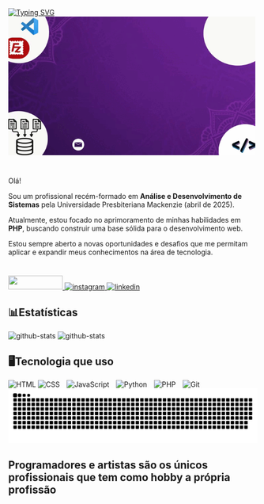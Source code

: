 <a href="https://git.io/typing-svg">
  <img  src="https://readme-typing-svg.demolab.com?font=Fira+Code&size=30&duration=4999&pause=1000&color=28F727&width=435&lines=Welcome+to+my+profile!" 
  alt="Typing SVG"/>
</a>

<img alt="Gif de apresentação"  src="./assets/header-gif.gif" width="500"/>

#
Olá! 

Sou um profissional recém-formado em **Análise e Desenvolvimento de Sistemas** pela Universidade Presbiteriana Mackenzie (abril de 2025).

Atualmente, estou focado no aprimoramento de minhas habilidades em **PHP**, buscando construir uma base sólida para o desenvolvimento web.

Estou sempre aberto a novas oportunidades e desafios que me permitam aplicar e expandir meus conhecimentos na área de tecnologia. 
#

<div style=": ;">
  <a href="https://wa.me/553498307474">
      <img
         width="110"
         height="28"      
         src="https://img.shields.io/badge/WhatsApp-25D366?style=for-the-badge&logo=whatsapp&logoColor=white" 
         alt=""
      />
   </a>
   <a href="https://www.instagram.com/wender_messias2/">
      <img
         width="100"
         height="28" 
         src="https://img.shields.io/badge/Instagram-E4405F?style=for-the-badge&logo=instagram&logoColor=white" 
         alt="instagram"
      />
   </a>
   <a href="https://www.linkedin.com/in/wender-messias-jose-da-silva">
      <img
         width="80"
         height="28"
         src="https://img.shields.io/badge/LinkedIn-0077B5?style=for-the-badge&logo=linkedin&logoColor=white"
         alt="linkedin"
         />
   </a>
</div>

## 📊Estatísticas
<p>
   <img 
        align-itens="left" 
        alt="github-stats" 
        height="200" 
        src="https://github-readme-stats.vercel.app/api?username=wendermessias&show_icons=true&theme=tokyonight"
     />
      <img 
        align-itens="left" 
        alt="github-stats" 
        height="200"
        src="https://github-readme-stats.vercel.app/api/top-langs/?username=wendermessias&theme=tokyonight"
     />
</p>

## 🖥️Tecnologia que uso

<div>
    <img
        align-itens="center"
        alt="HTML"
        title="HTML"
        width="30"
        src="https://cdn.jsdelivr.net/gh/devicons/devicon@latest/icons/html5/html5-original-wordmark.svg" 
    />
    <img 
        align-itens="" 
        alt="CSS" 
        title="CSS" 
        width="30"
        style="padding-right: 10px;"
        src="https://cdn.jsdelivr.net/gh/devicons/devicon@latest/icons/css3/css3-original-wordmark.svg" 
    />
    <img 
        align-itens="" 
        alt="JavaScript" 
        title="JavaScript"
        width="25" 
        style="padding-right: 10px;"
        src="https://cdn.jsdelivr.net/gh/devicons/devicon@latest/icons/javascript/javascript-plain.svg"
    />
    <img 
        align-itens="" 
        alt="Python" 
        title="Python" 
        width="30" 
        style="padding-right: 10px;"
        src="https://cdn.jsdelivr.net/gh/devicons/devicon@latest/icons/python/python-original.svg"
    />
    <img 
        align-itens="" 
        alt="PHP" 
        title="PHP" 
        width="30" 
        style="padding-right: 10px;"
        src="https://cdn.jsdelivr.net/gh/devicons/devicon@latest/icons/php/php-original.svg"
        />
      <img 
         align-itens="Git" 
         alt="Git" 
         title="Git" 
         width="25"
         style="padding-right: 10px;"
         src="https://cdn.jsdelivr.net/gh/devicons/devicon@latest/icons/git/git-plain.svg"
      />
</div>

<picture align-itens="center">
  <source media="(prefers-color-scheme: dark)" srcset="https://raw.githubusercontent.com/wendermessias/wendermessias/output/github-contribution-grid-snake-dark.svg">
  <source media="(prefers-color-scheme: light)" srcset="https://raw.githubusercontent.com/wendermessias/wendermessias/output/github-contribution-grid-snake-dark.svg">
  <img align-itens="center" alt="github contribution grid snake animation" src="https://raw.githubusercontent.com/mari4souza/mari4souza/output/github-contribution-grid-snake.svg">
</picture>



## Programadores e artistas são os únicos profissionais que tem como hobby a própria profissão
